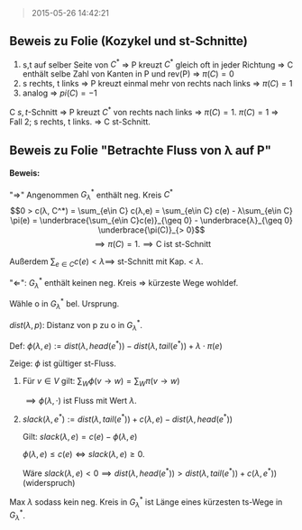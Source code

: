 > 2015-05-26 14:42:21 

## Beweis zu Folie (Kozykel und st-Schnitte)

1) s,t auf selber Seite von $C^*$ ⇒ P kreuzt $C^*$ gleich oft in jeder Richtung ⇒ C enthält selbe Zahl von Kanten in P und rev(P) ⇒ $\pi(C) = 0$
2) s rechts, t links ⇒ P kreuzt einmal mehr von rechts nach links ⇒ $\pi(C) = 1$
3) analog ⇒ $pi(C) = -1$

C $s,t$-Schnitt ⇒ P kreuzt $C^*$ von rechts nach links ⇒ $\pi(C) = 1$.
$\pi(C) = 1$ ⇒ Fall 2; s rechts, t links. ⇒ C st-Schnitt.

## Beweis zu Folie "Betrachte Fluss von λ auf P"

#### Beweis:

"⇒" Angenommen $G^*_λ$ enthält neg. Kreis $C^*$
$$0 > c(λ, C^*) = \sum_{e\in C} c(λ,e) = \sum_{e\in C} c(e) - λ\sum_{e\in C} \pi(e) = \underbrace{\sum_{e\in C}c(e)}_{\geq 0} - \underbrace{λ}_{\geq 0} \underbrace{\pi(C)}_{> 0}$$
$$ \implies \pi(C) = 1. \implies \text{C ist st-Schnitt}$$

Außerdem $\sum_{e\in C} c(e) < λ \implies$ st-Schnitt mit Kap. < $λ$.

"⇐": $G^*_λ$ enthält keinen neg. Kreis ⇒ kürzeste Wege wohldef.

Wähle o in $G^*_λ$ bel. Ursprung.

$dist(λ,p)$: Distanz von p zu o in $G^*_λ$.

Def: $\phi(λ,e) := dist(λ, head(e^*)) - dist(λ,tail(e^*)) + λ\cdot\pi(e)$

Zeige: $\phi$ ist gültiger st-Fluss.

1)  Für $v\in V$ gilt: $\sum_{W} \phi(v \to w) = \sum_W \pi(v \to w)$

    $\implies \phi(λ, \cdot)$ ist Fluss mit Wert $λ$.
2) $slack(λ,e^*) := dist(λ,tail(e^*)) + c(λ,e) - dist(λ,head(e^*))$

    Gilt: $slack(λ,e) = c(e) - \phi(λ,e)$

	$\phi(λ,e) \leq c(e) \Leftrightarrow slack(λ,e) \geq 0.$ 

	Wäre $slack(λ,e) < 0 \implies dist(λ,head(e^*)) > dist(λ,tail(e^*)) + c(λ,e^*))$ (widerspruch)

Max $λ$ sodass kein neg. Kreis in $G^*_λ$ ist Länge eines kürzesten ts-Wege in $G^*_λ$.
